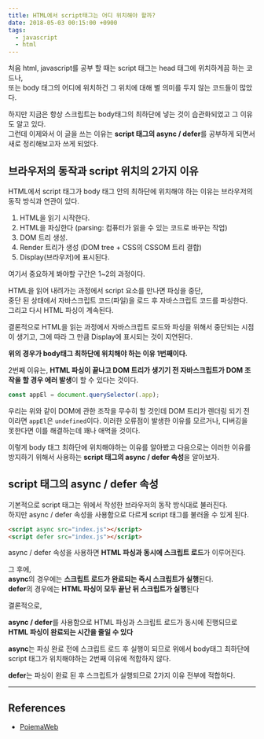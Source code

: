 ```yaml
---
title: HTML에서 script태그는 어디 위치해야 할까?
date: 2018-05-03 00:15:00 +0900
tags:
  - javascript
  - html
---
```


처음 html, javascript를 공부 할 때는 script 태그는 head 태그에 위치하게끔 하는 코드나,  
또는 body 태그의 어디에 위치하건 그 위치에 대해 별 의미를 두지 않는 코드들이 많았다.

하지만 지금은 항상 스크립트는 body태그의 최하단에 넣는 것이 습관화되었고 그 이유도 알고 있다.  
그런데 이제와서 이 글을 쓰는 이유는 **script 태그의 async / defer**를 공부하게 되면서 새로 정리해보고자 쓰게 되었다.

## 브라우저의 동작과 script 위치의 2가지 이유

HTML에서 script 태그가 body 태그 안의 최하단에 위치해야 하는 이유는 브라우저의 동작 방식과 연관이 있다.

1. HTML을 읽기 시작한다.
2. HTML을 파싱한다 (parsing: 컴퓨터가 읽을 수 있는 코드로 바꾸는 작업)
3. DOM 트리 생성.
4. Render 트리가 생성 (DOM tree + CSS의 CSSOM 트리 결합)
5. Display(브라우저)에 표시된다.

여기서 중요하게 봐야할 구간은 1~2의 과정이다.

HTML을 읽어 내려가는 과정에서 script 요소를 만나면 파싱을 중단,  
중단 된 상태에서 자바스크립트 코드(파일)을 로드 후 자바스크립트 코드를 파싱한다.  
그리고 다시 HTML 파싱이 계속된다.

결론적으로 HTML을 읽는 과정에서 자바스크립트 로드와 파싱을 위해서 중단되는 시점이 생기고,
그에 따라 그 만큼 Display에 표시되는 것이 지연된다.

**위의 경우가 body태그 최하단에 위치해야 하는 이유 1번째이다.**

2번째 이유는, **HTML 파싱이 끝나고 DOM 트리가 생기기 전 자바스크립트가 DOM 조작을 할 경우 에러 발생**이 할 수 있다는 것이다.

```javascript
const appEl = document.querySelector(.app);
```

우리는 위와 같이 DOM에 관한 조작을 무수히 할 것인데 DOM 트리가 렌더링 되기 전이라면 `appEl`은 `undefined`이다. 이러한 오류점이 발생한 이유를 모르거나, 디버깅을 못한다면 이를 해결하는데 꽤나 애먹을 것이다.

이렇게 body 태그 최하단에 위치해야하는 이유를 알아봤고 다음으로는 이러한 이유를 방지하기 위해서 사용하는 **script 태그의 async / defer 속성**을 알아보자.

## script 태그의 async / defer 속성

기본적으로 script 태그는 위에서 작성한 브라우저의 동작 방식대로 불러진다.  
하지만 async / defer 속성을 사용함으로 다르게 script 태그를 불러올 수 있게 된다.

```html
<script async src="index.js"></script>
<script defer src="index.js"></script>
```

async / defer 속성을 사용하면 **HTML 파싱과 동시에 스크립트 로드**가 이루어진다.

그 후에,  
**async**의 경우에는 **스크립트 로드가 완료되는 즉시 스크립트가 실행**된다.  
**defer**의 경우에는 **HTML 파싱이 모두 끝난 뒤 스크립트가 실행**된다

결론적으로,  

**async / defer**를 사용함으로 HTML 파싱과 스크립트 로드가 동시에 진행되므로 **HTML 파싱이 완료되는 시간을 줄일 수 있다**  

**async**는 파싱 완료 전에 스크립트 로드 후 실행이 되므로 위에서 body태그 최하단에 script 태그가 위치해야하는 2번째 이유에 적합하지 않다.  

**defer**는 파싱이 완료 된 후 스크립트가 실행되므로 2가지 이유 전부에 적합하다.

---

## References
- [PoiemaWeb](http://poiemaweb.com/js-syntax-basics)
